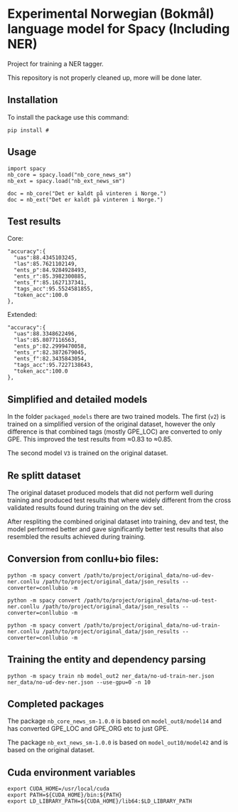 # Experimental Norwegian (Bokmål) language model for Spacy (Including NER)

Project for training a NER tagger.

This repository is not properly cleaned up, more will be done later.

## Installation

To install the package use this command:

    pip install #

## Usage

    import spacy
    nb_core = spacy.load("nb_core_news_sm")
    nb_ext = spacy.load("nb_ext_news_sm")

    doc = nb_core("Det er kaldt på vinteren i Norge.")
    doc = nb_ext("Det er kaldt på vinteren i Norge.")

## Test results

Core:

    "accuracy":{
      "uas":88.4345103245,
      "las":85.7621102149,
      "ents_p":84.9284928493,
      "ents_r":85.3982300885,
      "ents_f":85.1627137341,
      "tags_acc":95.5524581855,
      "token_acc":100.0
    },

Extended:

    "accuracy":{
      "uas":88.3348622496,
      "las":85.8077116563,
      "ents_p":82.2999470058,
      "ents_r":82.3872679045,
      "ents_f":82.3435843054,
      "tags_acc":95.7227138643,
      "token_acc":100.0
    },

## Simplified and detailed models

In the folder `packaged_models` there are two trained models. The first (`v2`)
is trained on a simplified version of the original dataset, however the only
difference is that combined tags (mostly GPE_LOC) are converted to only GPE.
This improved the test results from ≈0.83 to ≈0.85.

The second model `V3` is trained on the original dataset.

## Re splitt dataset

The original dataset produced models that did not perform well during training
and produced test results that where widely different from the
cross validated results found during training on the dev set.

After respliting the combined original dataset into training, dev and test,
the model performed better and gave significantly better test results that also
resembled the results achieved during training.

## Conversion from conllu+bio files:

```
python -m spacy convert /path/to/project/original_data/no-ud-dev-ner.conllu /path/to/project/original_data/json_results --converter=conllubio -m

python -m spacy convert /path/to/project/original_data/no-ud-test-ner.conllu /path/to/project/original_data/json_results --converter=conllubio -m

python -m spacy convert /path/to/project/original_data/no-ud-train-ner.conllu /path/to/project/original_data/json_results --converter=conllubio -m
```



## Training the entity and dependency parsing

`python -m spacy train nb model_out2 ner_data/no-ud-train-ner.json ner_data/no-ud-dev-ner.json --use-gpu=0 -n 10`


## Completed packages

The package `nb_core_news_sm-1.0.0` is based on `model_out8/model14` and has
converted GPE_LOC and GPE_ORG etc to just GPE.

The package `nb_ext_news_sm-1.0.0` is based on `model_out10/model42` and
is based on the original dataset.

## Cuda environment variables

```
export CUDA_HOME=/usr/local/cuda
export PATH=${CUDA_HOME}/bin:${PATH}
export LD_LIBRARY_PATH=${CUDA_HOME}/lib64:$LD_LIBRARY_PATH
```
